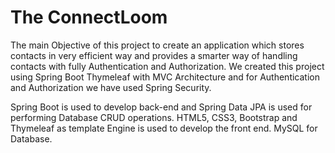 # The ConnectLoom
The main Objective of this project to create an application which stores contacts in very efficient way and provides a smarter way of handling contacts with fully Authentication and Authorization. We created this project using Spring Boot Thymeleaf with MVC Architecture and for Authentication and Authorization we have used Spring Security.

Spring Boot is used to develop back-end and Spring Data JPA is used for performing Database CRUD operations.
HTML5, CSS3, Bootstrap and Thymeleaf as template Engine is used to develop the front end.
MySQL for Database.
